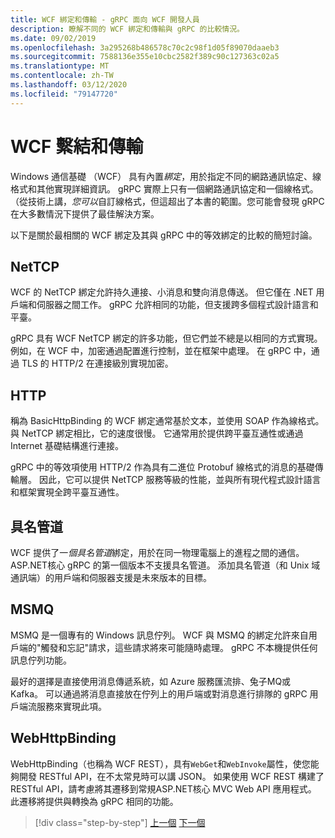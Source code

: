 ```yaml
---
title: WCF 綁定和傳輸 - gRPC 面向 WCF 開發人員
description: 瞭解不同的 WCF 綁定和傳輸與 gRPC 的比較情況。
ms.date: 09/02/2019
ms.openlocfilehash: 3a295268b486578c70c2c98f1d05f89070daaeb3
ms.sourcegitcommit: 7588136e355e10cbc2582f389c90c127363c02a5
ms.translationtype: MT
ms.contentlocale: zh-TW
ms.lasthandoff: 03/12/2020
ms.locfileid: "79147720"
---
```

# <a name="wcf-bindings-and-transports"></a>WCF 繫結和傳輸

Windows 通信基礎 （WCF） 具有內置*綁定*，用於指定不同的網路通訊協定、線格式和其他實現詳細資訊。 gRPC 實際上只有一個網路通訊協定和一個線格式。 （從技術上講，*您可以*自訂線格式，但這超出了本書的範圍。您可能會發現 gRPC 在大多數情況下提供了最佳解決方案。

以下是關於最相關的 WCF 綁定及其與 gRPC 中的等效綁定的比較的簡短討論。

## <a name="nettcp"></a>NetTCP

WCF 的 NetTCP 綁定允許持久連接、小消息和雙向消息傳送。 但它僅在 .NET 用戶端和伺服器之間工作。 gRPC 允許相同的功能，但支援跨多個程式設計語言和平臺。

gRPC 具有 WCF NetTCP 綁定的許多功能，但它們並不總是以相同的方式實現。 例如，在 WCF 中，加密通過配置進行控制，並在框架中處理。 在 gRPC 中，通過 TLS 的 HTTP/2 在連接級別實現加密。

## <a name="http"></a>HTTP

稱為 BasicHttpBinding 的 WCF 綁定通常基於文本，並使用 SOAP 作為線格式。 與 NetTCP 綁定相比，它的速度很慢。 它通常用於提供跨平臺互通性或通過 Internet 基礎結構進行連接。

gRPC 中的等效項使用 HTTP/2 作為具有二進位 Protobuf 線格式的消息的基礎傳輸層。 因此，它可以提供 NetTCP 服務等級的性能，並與所有現代程式設計語言和框架實現全跨平臺互通性。

## <a name="named-pipes"></a>具名管道

WCF 提供了一*個具名管道*綁定，用於在同一物理電腦上的進程之間的通信。 ASP.NET核心 gRPC 的第一個版本不支援具名管道。 添加具名管道（和 Unix 域通訊端）的用戶端和伺服器支援是未來版本的目標。

## <a name="msmq"></a>MSMQ

MSMQ 是一個專有的 Windows 訊息佇列。 WCF 與 MSMQ 的綁定允許來自用戶端的"觸發和忘記"請求，這些請求將來可能隨時處理。 gRPC 不本機提供任何訊息佇列功能。

最好的選擇是直接使用消息傳遞系統，如 Azure 服務匯流排、兔子MQ或 Kafka。 可以通過將消息直接放在佇列上的用戶端或對消息進行排隊的 gRPC 用戶端流服務來實現此項。

## <a name="webhttpbinding"></a>WebHttpBinding

WebHttpBinding（也稱為 WCF REST），具有`WebGet`和`WebInvoke`屬性，使您能夠開發 RESTful API，在不太常見時可以講 JSON。 如果使用 WCF REST 構建了 RESTful API，請考慮將其遷移到常規ASP.NET核心 MVC Web API 應用程式。 此遷移將提供與轉換為 gRPC 相同的功能。

>[!div class="step-by-step"]
>[上一個](wcf-endpoints-grpc-methods.md)
>[下一個](rpc-types.md)
